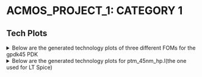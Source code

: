 # ACMOS_PROJECT_1: CATEGORY 1

## Tech Plots
<details>
  <summary>Below are the generated technology plots of three different FOMs for the gpdk45 PDK</summary>


## NMOS:

Vd=0.4
w=1u

### nid_w vs ngm_id
![Screenshot 2024-11-27 141139](https://github.com/user-attachments/assets/3d832cdd-dccf-406f-afc9-8afbf70856db)

### ngm_ro vs ngm_id
![Screenshot 2024-11-27 140946](https://github.com/user-attachments/assets/415fe7c4-25be-4b11-add5-ed4fc0da1586)

### nft vs ngm_id
![Screenshot 2024-11-27 141532](https://github.com/user-attachments/assets/5945eb2e-1325-4464-bece-292c7356b72b)

## P_MOS

Vd=0.4
w=1u

### pid_w vs pgm_id
![Uploading Screenshot 2024-11-27 142156.png…]()

### pgm_ro vs pgm_id
![Screenshot 2024-11-27 142015](https://github.com/user-attachments/assets/21a8f188-6e6a-4e8e-a3f2-2e6d15d7f02d)

### pft vs pgm_id
![Screenshot 2024-11-27 141910](https://github.com/user-attachments/assets/57829766-d2c0-4a0d-bc87-76145995212e)

</details>

<details>
  <summary>Below are the generated technology plots for ptm_45nm_hp.l(the one used for LT Spice)</summary>

## NMOS:

Vd=0.4
w=5000u

### nid_w vs ngm_id
![image](https://github.com/user-attachments/assets/415faf98-a11c-40d4-8efd-793c2790ca23)

### ngm_ro vs ngm_id
![image](https://github.com/user-attachments/assets/df9dceaa-187c-49ff-8cc7-526e7e687040)

### nft vs ngm_id
![image](https://github.com/user-attachments/assets/91d97cce-6132-4fe5-87e9-40a0bc5548bd)

## P_MOS

Vd=0.4
w=5000u

### pid_w vs pgm_id
![image](https://github.com/user-attachments/assets/69cc04bc-5c68-4d88-ae2e-9610e7b9f908)

### pgm_ro vs pgm_id
![image](https://github.com/user-attachments/assets/a330b256-94dc-457e-9ea4-e8dd0dcca603)

### pft vs pgm_id
![image](https://github.com/user-attachments/assets/e10e63f0-83b0-4f41-91b3-c56105bf7833)





  
</details>
